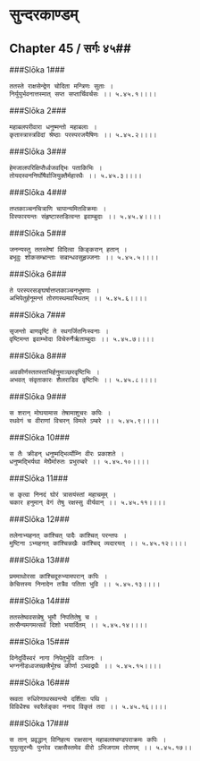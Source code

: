 सुन्दरकाण्डम्
===============================


## Chapter 45  / सर्गः ४५##


###Slōka 1###


    ततस्ते राक्षसेन्द्रेण चोदिता मन्त्रिणः सुताः ।
    निर्युयुर्भवनात्तस्मात् सप्त सप्तार्चिवर्चसः ।। ५.४५.१।।।।


###Slōka 2###


    महाबलपरीवारा धनुष्मन्तो महाबलाः ।
    कृतास्त्रास्त्रविदां श्रेष्ठाः परस्परजयैषिणः ।। ५.४५.२।।।।


###Slōka 3###


    हेमजालपरिक्षिप्तैर्ध्वजवद्भिः पताकिभिः ।
    तोयदस्वननिर्घोषैर्वाजियुक्तैर्महारथैः ।। ५.४५.३।।।।


###Slōka 4###


    तप्तकाञ्चनचित्राणि चापान्यमितविक्रमाः ।
    विस्फारयन्तः संहृष्टास्तडित्वन्त इवाम्बुदाः ।। ५.४५.४।।।।


###Slōka 5###


    जनन्यस्तु ततस्तेषां विदित्वा किङ्करान् हतान् ।
    बभूवुः शोकसम्भ्रान्ताः सबान्धवसुहृज्जनाः ।। ५.४५.५।।।।


###Slōka 6###


    ते परस्परसङ्घर्षात्तप्तकाञ्चनभूषणाः ।
    अभिपेतुर्हनूमन्तं तोरणस्थमवस्थितम् ।। ५.४५.६।।।।


###Slōka 7###


    सृजन्तो बाणवृष्टिं ते रथगर्जितनिःस्वनाः ।
    वृष्टिमन्त इवाम्भोदा विचेरुर्नैर्ऋताम्बुदाः ।। ५.४५.७।।।।


###Slōka 8###


    अवकीर्णस्ततस्ताभिर्हनुमाञ्छरवृष्टिभिः ।
    अभवत् संवृताकारः शैलराडिव वृष्टिभिः ।। ५.४५.८।।।।


###Slōka 9###


    स शरान् मोघयामास तेषामाशुचरः कपिः ।
    रथवेगं च वीराणां विचरन् विमले ऽम्बरे ।। ५.४५.९।।।।


###Slōka 10###


    स तैः क्रीडन् धनुष्मद्भिर्व्योम्नि वीरः प्रकाशते ।
    धनुष्मद्भिर्यथा मेघैर्मारुतः प्रभुरम्बरे ।। ५.४५.१०।।।।


###Slōka 11###


    स कृत्वा निनदं घोरं त्रासयंस्तां महाचमूम् ।
    चकार हनुमान् वेगं तेषु रक्षस्सु वीर्यवान् ।। ५.४५.११।।।।


###Slōka 12###


    तलेनाभ्यहनत् कांश्चित् पादैः कांश्चित् परन्तपः ।
    मुष्टिना ऽभ्यहनत् कांश्चिन्नखैः कांश्चिद् व्यदारयत् ।। ५.४५.१२।।।।


###Slōka 13###


    प्रममाथोरसा कांश्चिदूरुभ्यामपरान् कपिः ।
    केचित्तस्य निनादेन तत्रैव पतिता भुवि ।। ५.४५.१३।।।।


###Slōka 14###


    ततस्तेष्ववसन्नेषु भूमौ निपतितेषु च ।
    तत्सैन्यमगमत्सर्वं दिशो भयार्दितम् ।। ५.४५.१४।।।।


###Slōka 15###


    विनेदुर्विस्वरं नागा निपेतुर्भुवि वाजिनः ।
    भग्ननीडध्वजच्छत्त्रैर्भूश्च कीर्णा ऽभवद्रथैः ।। ५.४५.१५।।।।


###Slōka 16###


    स्रवता रुधिरेणाथस्रवन्त्यो दर्शिताः पथि ।
    विविधैश्च स्वरैर्लङ्का ननाद विकृतं तदा ।। ५.४५.१६।।।।


###Slōka 17###


    स तान् प्रवृद्धान् विनिहत्य राक्षसान् महाबलश्चण्डपराक्रमः कपिः ।
    युयुत्सुरन्यैः पुनरेव राक्षसैस्तमेव वीरो ऽभिजगाम तोरणम् ।। ५.४५.१७।।


